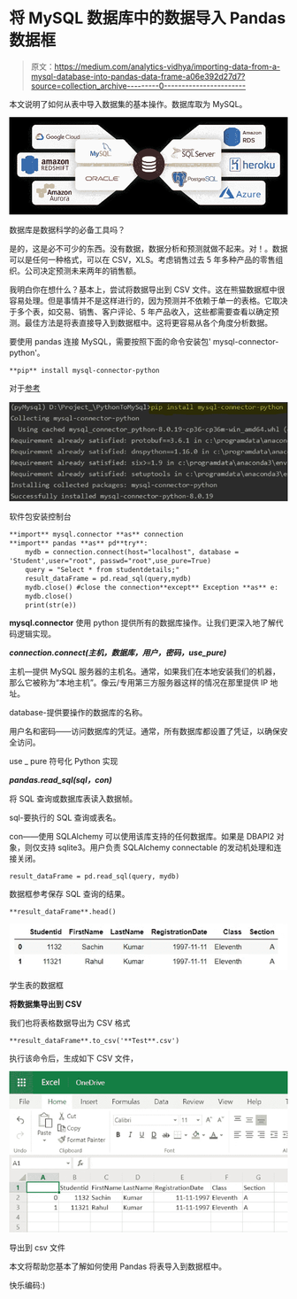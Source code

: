 # 将 MySQL 数据库中的数据导入 Pandas 数据框

> 原文：<https://medium.com/analytics-vidhya/importing-data-from-a-mysql-database-into-pandas-data-frame-a06e392d27d7?source=collection_archive---------0----------------------->

本文说明了如何从表中导入数据集的基本操作。数据库取为 MySQL。

![](img/61dee61ddcdb9dcf9dfd05ef7e6b0684.png)

数据库是数据科学的必备工具吗？

是的，这是必不可少的东西。没有数据，数据分析和预测就做不起来。对！。数据可以是任何一种格式，可以在 CSV，XLS。考虑销售过去 5 年多种产品的零售组织。公司决定预测未来两年的销售额。

我明白你在想什么？基本上，尝试将数据导出到 CSV 文件。这在熊猫数据框中很容易处理。但是事情并不是这样进行的，因为预测并不依赖于单一的表格。它取决于多个表，如交易、销售、客户评论、5 年产品收入，这些都需要查看以确定预测。最佳方法是将表直接导入到数据框中。这将更容易从各个角度分析数据。

要使用 pandas 连接 MySQL，需要按照下面的命令安装包' mysql-connector-python'。

```
**pip** install mysql-connector-python
```

对于[参考](https://pypi.org/project/mysql-connector-python/)

![](img/cade5baadddbea60426bf385ee502692.png)

软件包安装控制台

```
**import** mysql.connector **as** connection
**import** pandas **as** pd**try**:
    mydb = connection.connect(host="localhost", database = 'Student',user="root", passwd="root",use_pure=True)
    query = "Select * from studentdetails;"
    result_dataFrame = pd.read_sql(query,mydb)
    mydb.close() #close the connection**except** Exception **as** e:
    mydb.close()
    print(str(e))
```

**mysql.connector** 使用 python 提供所有的数据库操作。让我们更深入地了解代码逻辑实现。

***connection.connect(主机，数据库，用户，密码，use_pure)***

主机—提供 MySQL 服务器的主机名。通常，如果我们在本地安装我们的机器，那么它被称为“本地主机”。像云/专用第三方服务器这样的情况在那里提供 IP 地址。

database-提供要操作的数据库的名称。

用户名和密码——访问数据库的凭证。通常，所有数据库都设置了凭证，以确保安全访问。

use _ pure 符号化 Python 实现

***pandas.read_sql(sql，con)***

将 SQL 查询或数据库表读入数据帧。

sql-要执行的 SQL 查询或表名。

con——使用 SQLAlchemy 可以使用该库支持的任何数据库。如果是 DBAPI2 对象，则仅支持 sqlite3。用户负责 SQLAlchemy connectable 的发动机处理和连接关闭。

```
result_dataFrame = pd.read_sql(query, mydb)
```

数据框参考保存 SQL 查询的结果。

```
**result_dataFrame**.head()
```

![](img/12e0bbdfb501741346ffd71b68877dda.png)

学生表的数据框

**将数据集导出到 CSV**

我们也将表格数据导出为 CSV 格式

```
**result_dataFrame**.to_csv('**Test**.csv')
```

执行该命令后，生成如下 CSV 文件，

![](img/76acb5302061b8a42e4491f2ceca48d3.png)

导出到 csv 文件

本文将帮助您基本了解如何使用 Pandas 将表导入到数据框中。

快乐编码:)